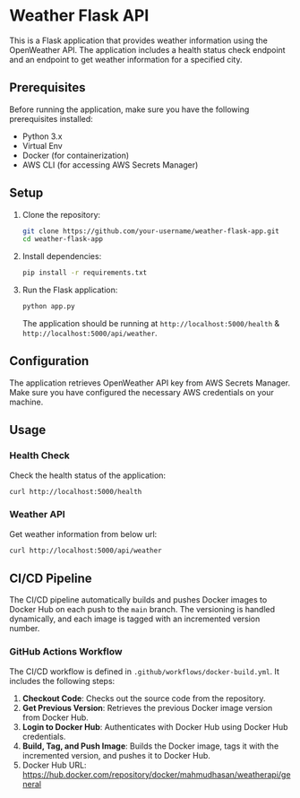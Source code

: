 # Weather Flask API

This is a Flask application that provides weather information using the OpenWeather API. The application includes a health status check endpoint and an endpoint to get weather information for a specified city.

## Prerequisites

Before running the application, make sure you have the following prerequisites installed:

- Python 3.x
- Virtual Env
- Docker (for containerization)
- AWS CLI (for accessing AWS Secrets Manager)

## Setup

1. Clone the repository:

    ```bash
    git clone https://github.com/your-username/weather-flask-app.git
    cd weather-flask-app
    ```

2. Install dependencies:

    ```bash
    pip install -r requirements.txt
    ```

3. Run the Flask application:

    ```bash
    python app.py
    ```

    The application should be running at `http://localhost:5000/health` & `http://localhost:5000/api/weather`.

## Configuration

The application retrieves OpenWeather API key from AWS Secrets Manager. Make sure you have configured the necessary AWS credentials on your machine.

## Usage

### Health Check

Check the health status of the application:

```bash
curl http://localhost:5000/health
```

### Weather API

Get weather information from below url:

```bash
curl http://localhost:5000/api/weather
```

## CI/CD Pipeline

The CI/CD pipeline automatically builds and pushes Docker images to Docker Hub on each push to the `main` branch. The versioning is handled dynamically, and each image is tagged with an incremented version number.

### GitHub Actions Workflow

The CI/CD workflow is defined in `.github/workflows/docker-build.yml`. It includes the following steps:

1. **Checkout Code**: Checks out the source code from the repository.
2. **Get Previous Version**: Retrieves the previous Docker image version from Docker Hub.
3. **Login to Docker Hub**: Authenticates with Docker Hub using Docker Hub credentials.
4. **Build, Tag, and Push Image**: Builds the Docker image, tags it with the incremented version, and pushes it to Docker Hub.
5. Docker Hub URL: https://hub.docker.com/repository/docker/mahmudhasan/weatherapi/general
